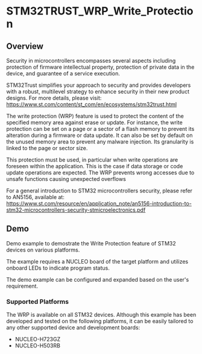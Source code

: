 # STM32TRUST_WRP_Write_Protection

## Overview

Security in microcontrollers encompasses several aspects including protection of firmware intellectual property, protection of
private data in the device, and guarantee of a service execution.

STM32Trust simplifies your approach to security and provides developers with a robust, multilevel strategy to enhance security in their new product designs. For more details, please visit: https://www.st.com/content/st_com/en/ecosystems/stm32trust.html


The write protection (WRP) feature is used to protect the content of the specified memory area against erase or update.
For instance, the write protection can be set on a page or a sector of a flash memory to prevent its alteration
during a firmware or data update. It can also be set by default on the unused memory area to prevent
any malware injection. Its granularity is linked to the page or sector size.

This protection must be used, in particular when write operations are foreseen within the application. This is
the case if data storage or code update operations are expected. The WRP prevents wrong accesses due to
unsafe functions causing unexpected overflows

For a general introduction to STM32 microcontrollers security, please refer to AN5156, available at: https://www.st.com/resource/en/application_note/an5156-introduction-to-stm32-microcontrollers-security-stmicroelectronics.pdf

## Demo

Demo example to demostrate the Write Protection feature of STM32 devices on various platforms.

The example requires a NUCLEO board of the target platform and utilizes onboard LEDs to indicate program status.

The demo example can be configured and expanded based on the user's requirement.

### Supported Platforms

The WRP is available on all STM32 devices. 
Although this example has been developed and tested on the following platforms, it can be easily tailored to any other supported device and development boards: 

* NUCLEO-H723GZ
* NUCLEO-H503RB